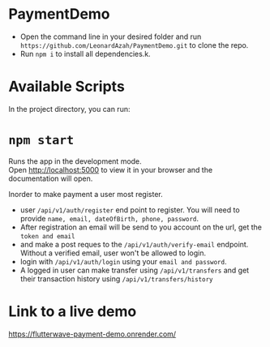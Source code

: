 ﻿# PaymentDemo

- Open the command line in your desired folder and run `https://github.com/LeonardAzah/PaymentDemo.git` to clone the repo.
- Run `npm i` to install all dependencies.k.

# Available Scripts

In the project directory, you can run:

# `npm start`

Runs the app in the development mode.\
Open [http://localhost:5000](http://localhost:5000) to view it in your browser and the documentation will open.

Inorder to make payment a user most register.

- user `/api/v1/auth/register` end point to register. You will need to provide `name, email, dateOfBirth, phone, password`.
- After registration an email will be send to you account on the url, get the `token and email`
- and make a post reques to the `/api/v1/auth/verify-email` endpoint. Without a verified email, user won't be allowed to login.
- login with `/api/v1/auth/login` using your `email and password`.
- A logged in user can make transfer using `/api/v1/transfers` and get their transaction history using `/api/v1/transfers/history`
# Link to a live demo
https://flutterwave-payment-demo.onrender.com/

